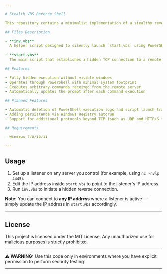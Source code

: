 ```yaml
---

# Stealth VBS Reverse Shell

This repository contains a minimalist implementation of a stealthy reverse shell using VBScript and PowerShell.

## Files Description

- **inv.vbs**  
  A helper script designed to silently launch `start.vbs` using PowerShell without showing any console or window.
  
- **start.vbs**  
  The main script that establishes a hidden TCP connection to a remote server. It uses PowerShell to bypass antivirus detection by minimizing its footprint. It receives commands from the server, executes them locally, and sends back the output.

## Features

- Fully hidden execution without visible windows
- Operates through PowerShell with minimal system footprint
- Executes arbitrary commands received from the remote server
- Automatically updates the prompt after each command execution

## Planned Features

- Automatic deletion of PowerShell execution logs and script launch traces
- Adding persistence via Windows Registry autorun
- Support for additional protocols beyond TCP (such as UDP and HTTP/S tunneling)

## Requirements

- Windows 7/8/10/11

---
```


## Usage

1. Set up a listener on any server you control (for example, using `nc -nvlp 4445`).
2. Edit the IP address inside `start.vbs` to point to the listener's IP address.
3. Run `inv.vbs` to initiate a hidden reverse connection.

**Note:** You can connect to **any IP address** where a listener is active — simply update the IP address in `start.vbs` accordingly.

---

## License

This project is licensed under the MIT License. Any unauthorized use for malicious purposes is strictly prohibited.

---

**⚠️ WARNING:** Use this code only in environments where you have explicit permission to perform security testing!

---
